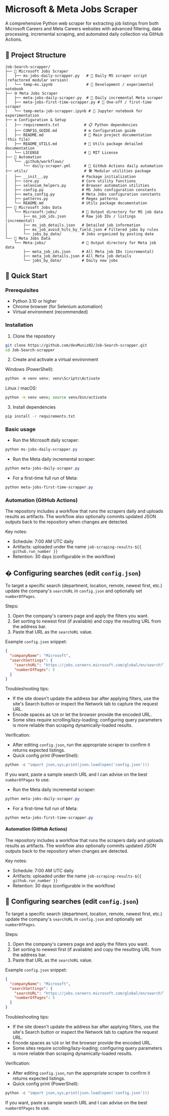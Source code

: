 
# Microsoft & Meta Jobs Scraper

A comprehensive Python web scraper for extracting job listings from both Microsoft Careers and Meta Careers websites with advanced filtering, data processing, incremental scraping, and automated daily collection via GitHub Actions.

## 📁 Project Structure

```
Job-Search-scrapper/
├── 🏢 Microsoft Jobs Scraper
│   ├── ms-jobs-daily-scrapper.py   # 🎯 Daily MS scraper script (refactored modular version)
│   └── temp-ms.ipynb               # 🧪 Development / experimental notebook
├── 🌐 Meta Jobs Scraper
│   ├── meta-jobs-daily-scraper.py  # 🔄 Daily incremental Meta scraper
│   ├── meta-jobs-first-time-scrapper.py # 🧪 One-off / first-time scraper
│   └── temp-meta-job-scrapper.ipynb # 📝 Jupyter notebook for experimentation
├── ⚙️ Configuration & Setup
│   ├── requirements.txt           # 📋 Python dependencies
│   ├── CONFIG_GUIDE.md            # ⚙️ Configuration guide
│   ├── README.md                  # 📖 Main project documentation (this file)
│   ├── README_UTILS.md            # 🔧 Utils package detailed documentation
│   └── LICENSE                    # 📜 MIT License
├── 🤖 Automation
│   └── .github/workflows/
│       └── daily-scraper.yml      # 🚀 GitHub Actions daily automation
├── utils/                         # 🛠️ Modular utilities package
│   ├── __init__.py               # Package initialization
│   ├── core.py                   # Core utility functions
│   ├── selenium_helpers.py       # Browser automation utilities
│   ├── config.py                 # MS Jobs configuration constants
│   ├── meta_config.py            # Meta Jobs configuration constants
│   ├── patterns.py               # Regex patterns
│   └── README.md                 # Utils package documentation
├── 📂 Microsoft Jobs Data
│   └── Microsoft-jobs/           # 📂 Output directory for MS job data
│       ├── ms_job_ids.json       # Raw job IDs / listings (incremental)
│       ├── ms_job_details.json   # Detailed job information
│       ├── ms_job_avoid_hits_by_field.json # Filtered jobs by rules
│       └── jobs_by_date/         # Jobs organized by posting date
└── 📂 Meta Jobs Data
    └── Meta-jobs/                # 📂 Output directory for Meta job data
        ├── meta_job_ids.json     # All Meta job IDs (incremental)
        ├── meta_job_details.json # All Meta job details
        └── jobs_by_date/         # Daily new jobs
```

## 🚀 Quick Start

### Prerequisites

- Python 3.10 or higher
- Chrome browser (for Selenium automation)
- Virtual environment (recommended)

### Installation

1. Clone the repository

```bash
git clone https://github.com/devMuniz02/Job-Search-scrapper.git
cd Job-Search-scrapper
```

2. Create and activate a virtual environment

Windows (PowerShell):

```powershell
python -m venv venv; venv\Scripts\Activate
```

Linux / macOS:

```bash
python -m venv venv; source venv/bin/activate
```

3. Install dependencies

```bash
pip install -r requirements.txt
```

### Basic usage

- Run the Microsoft daily scraper:

```powershell
python ms-jobs-daily-scrapper.py
```

- Run the Meta daily incremental scraper:

```powershell
python meta-jobs-daily-scraper.py
```

- For a first-time full run of Meta:

```powershell
python meta-jobs-first-time-scrapper.py
```

### Automation (GitHub Actions)

The repository includes a workflow that runs the scrapers daily and uploads results as artifacts. The workflow also optionally commits updated JSON outputs back to the repository when changes are detected.

Key notes:
- Schedule: 7:00 AM UTC daily
- Artifacts: uploaded under the name `job-scraping-results-${{ github.run_number }}`
- Retention: 30 days (configurable in the workflow)

## � Configuring searches (edit `config.json`)

To target a specific search (department, location, remote, newest first, etc.) update the company's `searchURL` in `config.json` and optionally set `numberOfPages`.

Steps:
1. Open the company's careers page and apply the filters you want.
2. Set sorting to newest first (if available) and copy the resulting URL from the address bar.
3. Paste that URL as the `searchURL` value.

Example `config.json` snippet:

```json
{
  "companyName": "Microsoft",
  "searchSettings": {
    "searchURL": "https://jobs.careers.microsoft.com/global/en/search?lc=Mexico&l=en_us&pg=1&pgSz=20&o=Recent&flt=true",
    "numberOfPages": 5
  }
}
```

Troubleshooting tips:
- If the site doesn't update the address bar after applying filters, use the site's Search button or inspect the Network tab to capture the request URL.
- Encode spaces as `%20` or let the browser provide the encoded URL.
- Some sites require scrolling/lazy-loading; configuring query parameters is more reliable than scraping dynamically-loaded results.

Verification:
- After editing `config.json`, run the appropriate scraper to confirm it returns expected listings.
- Quick config print (PowerShell):

```powershell
python -c "import json,sys;print(json.load(open('config.json')))
```

If you want, paste a sample search URL and I can advise on the best `numberOfPages` to use.

- Run the Meta daily incremental scraper:

```powershell
python meta-jobs-daily-scraper.py
```

- For a first-time full run of Meta:

```powershell
python meta-jobs-first-time-scrapper.py
```

#### Automation (GitHub Actions)

The repository includes a workflow that runs the scrapers daily and uploads results as artifacts. The workflow also optionally commits updated JSON outputs back to the repository when changes are detected.

Key notes:
- Schedule: 7:00 AM UTC daily
- Artifacts: uploaded under the name `job-scraping-results-${{ github.run_number }}`
- Retention: 30 days (configurable in the workflow)

## 🔧 Configuring searches (edit `config.json`)

To target a specific search (department, location, remote, newest first, etc.) update the company's `searchURL` in `config.json` and optionally set `numberOfPages`.

Steps:
1. Open the company's careers page and apply the filters you want.
2. Set sorting to newest first (if available) and copy the resulting URL from the address bar.
3. Paste that URL as the `searchURL` value.

Example `config.json` snippet:

```json
{
  "companyName": "Microsoft",
  "searchSettings": {
    "searchURL": "https://jobs.careers.microsoft.com/global/en/search?lc=Mexico&l=en_us&pg=1&pgSz=20&o=Recent&flt=true",
    "numberOfPages": 5
  }
}
```

Troubleshooting tips:
- If the site doesn't update the address bar after applying filters, use the site's Search button or inspect the Network tab to capture the request URL.
- Encode spaces as `%20` or let the browser provide the encoded URL.
- Some sites require scrolling/lazy-loading; configuring query parameters is more reliable than scraping dynamically-loaded results.

Verification:
- After editing `config.json`, run the appropriate scraper to confirm it returns expected listings.
- Quick config print (PowerShell):

```powershell
python -c "import json,sys;print(json.load(open('config.json')))
```

If you want, paste a sample search URL and I can advise on the best `numberOfPages` to use.

